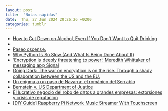 ```yaml
---
layout: post
title:  "Notas rápidas"
date:  Thu, 27 Jun 2024 20:26:26 +0200
categories: tumblr
---
```

*  [How to Cut Down on Alcohol, Even If You Don't Want to Quit Drinking](https://www.tumblr.com/fernand0/754463839501893632)
*  [](https://www.tumblr.com/fernand0/754459569538957312)
*  [Paseo oscense.](https://www.tumblr.com/fernand0/754455603984891904)
*  [Why Python Is So Slow (And What Is Being Done About It)](https://www.tumblr.com/fernand0/754455417898287104)
*  [‘Encryption is deeply threatening to power’: Meredith Whittaker of messaging app Signal](https://www.tumblr.com/fernand0/754451130181992448)
*  [Going Dark: The war on encryption is on the rise. Through a shady collaboration between the US and the EU.](https://www.tumblr.com/fernand0/754446979559522304)
*  [Un enigma a un paso de Navarra: el románico del Serrablo](https://www.tumblr.com/fernand0/754442731079811072)
*  [Bernstein v. US Department of Justice](https://www.tumblr.com/fernand0/754434278599868416)
*  [El lucrativo negocio del robo de datos a grandes empresas: extorsiones y crisis de reputación](https://www.tumblr.com/fernand0/754430123595513856)
*  [[DIY Guide] Raspberry Pi Network Music Streamer With Touchscreen](https://www.tumblr.com/fernand0/754425837753925632)
